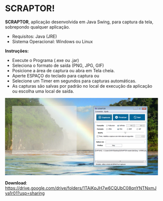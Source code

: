 # SCRAPTOR!

**SCRAPTOR**, aplicação desenvolvida em Java Swing, para captura da tela, sobrepondo qualquer aplicação.

 - Requisitos: Java (JRE)
 - Sistema Operacional: Windows ou Linux
 
 **Instruções:**
 - Execute o Programa (.exe ou .jar)
 - Seleciona o formato de saída (PNG, JPG, GIF)
 - Posicione a área de captura ou abra em Tela cheia.
 - Aperte ESPAÇO do teclado para captura
                              ou
 - Selecione um Timer em segundos para capturas automáticas.
 - As capturas são salvas por padrão no local de execução da aplicação ou escolha uma local de saída.

![enter image description here](https://github.com/ayusuke7/SCRAPTOR/blob/master/imgs/1.png?raw=true)

**Download**:
https://drive.google.com/drive/folders/1TAiKpJH7w6CQUbC08qnYNTNxmJya1r01?usp=sharing
